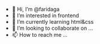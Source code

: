 - 👋 Hi, I’m @faridaga
- 👀 I’m interested in frontend
- 🌱 I’m currently learning html&css
- 💞️ I’m looking to collaborate on ...
- 📫 How to reach me ...

<!---
faridaga/faridaga is a ✨ special ✨ repository because its `README.md` (this file) appears on your GitHub profile.
You can click the Preview link to take a look at your changes.
--->
